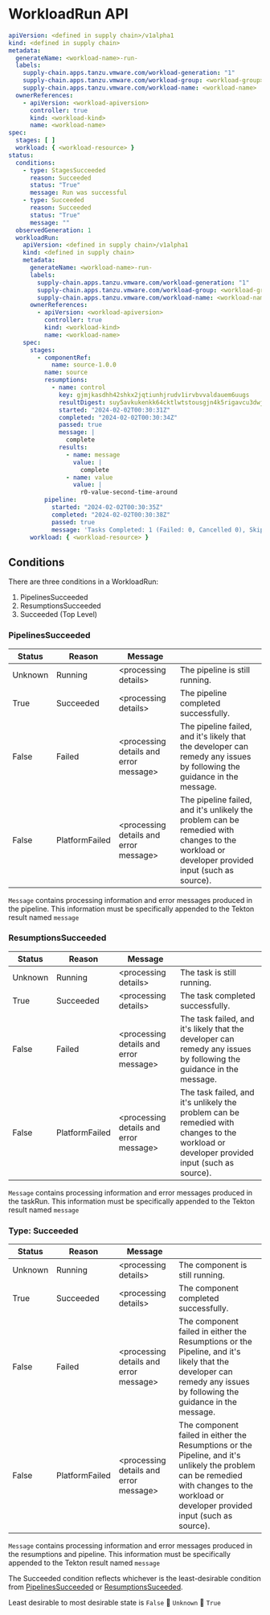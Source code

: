 # WorkloadRun API

```yaml
apiVersion: <defined in supply chain>/v1alpha1
kind: <defined in supply chain>
metadata:
  generateName: <workload-name>-run-
  labels:
    supply-chain.apps.tanzu.vmware.com/workload-generation: "1"
    supply-chain.apps.tanzu.vmware.com/workload-group: <workload-group>
    supply-chain.apps.tanzu.vmware.com/workload-name: <workload-name>
  ownerReferences:
    - apiVersion: <workload-apiversion>
      controller: true
      kind: <workload-kind>
      name: <workload-name>
spec:
  stages: [ ]
  workload: { <workload-resource> }
status:
  conditions:
    - type: StagesSucceeded
      reason: Succeeded
      status: "True"
      message: Run was successful
    - type: Succeeded
      reason: Succeeded
      status: "True"
      message: ""
  observedGeneration: 1
  workloadRun:
    apiVersion: <defined in supply chain>/v1alpha1
    kind: <defined in supply chain>
    metadata:
      generateName: <workload-name>-run-
      labels:
        supply-chain.apps.tanzu.vmware.com/workload-generation: "1"
        supply-chain.apps.tanzu.vmware.com/workload-group: <workload-group>
        supply-chain.apps.tanzu.vmware.com/workload-name: <workload-name>
      ownerReferences:
        - apiVersion: <workload-apiversion>
          controller: true
          kind: <workload-kind>
          name: <workload-name>
    spec:
      stages:
        - componentRef:
            name: source-1.0.0
          name: source
          resumptions:
            - name: control
              key: gjmjkasdhh42shkx2jqtiunhjrudv1irvbvvaldauem6uugs
              resultDigest: suy5avkukenkk64cktlwtstousgjn4k5rigavcu3dwjma3mm
              started: "2024-02-02T00:30:31Z"
              completed: "2024-02-02T00:30:34Z"
              passed: true
              message: |
                complete
              results:
                - name: message
                  value: |
                    complete
                - name: value
                  value: |
                    r0-value-second-time-around
          pipeline:
            started: "2024-02-02T00:30:35Z"
            completed: "2024-02-02T00:30:38Z"
            passed: true
            message: 'Tasks Completed: 1 (Failed: 0, Cancelled 0), Skipped: 0'
      workload: { <workload-resource> }
```

[//]: # (TODO: details about sections of the record.)

## Conditions

There are three conditions in a WorkloadRun:

1. PipelinesSucceeded
2. ResumptionsSucceeded
3. Succeeded (Top Level)

### PipelinesSucceeded

| Status  | Reason         | Message                                 |                                                                                                                                               |
|---------|----------------|-----------------------------------------|-----------------------------------------------------------------------------------------------------------------------------------------------|
| Unknown | Running        | \<processing details>                   | The pipeline is still running.                                                                                                                |
| True    | Succeeded      | \<processing details>                   | The pipeline completed successfully.                                                                                                          |
| False   | Failed         | \<processing details and error message> | The pipeline failed, and it's likely that the developer can remedy any issues by following the guidance in the message.                       | 
| False   | PlatformFailed | \<processing details and error message> | The pipeline failed, and it's unlikely the problem can be remedied with changes to the workload or developer provided input (such as source). |

`Message` contains processing information and error messages produced in the pipeline. This information must be
specifically appended to the Tekton result named `message`

### ResumptionsSucceeded

| Status  | Reason         | Message                                 |                                                                                                                                           |
|---------|----------------|-----------------------------------------|-------------------------------------------------------------------------------------------------------------------------------------------|
| Unknown | Running        | \<processing details>                   | The task is still running.                                                                                                                |
| True    | Succeeded      | \<processing details>                   | The task completed successfully.                                                                                                          |
| False   | Failed         | \<processing details and error message> | The task failed, and it's likely that the developer can remedy any issues by following the guidance in the message.                       | 
| False   | PlatformFailed | \<processing details and error message> | The task failed, and it's unlikely the problem can be remedied with changes to the workload or developer provided input (such as source). |

`Message` contains processing information and error messages produced in the taskRun. This information must be
specifically appended to the Tekton result named `message`

### Type: Succeeded

| Status  | Reason         | Message                                 |                                                                                                                                                                                          |
|---------|----------------|-----------------------------------------|------------------------------------------------------------------------------------------------------------------------------------------------------------------------------------------|
| Unknown | Running        | \<processing details>                   | The component is still running.                                                                                                                                                          |
| True    | Succeeded      | \<processing details>                   | The component completed successfully.                                                                                                                                                    |
| False   | Failed         | \<processing details and error message> | The component failed in either the Resumptions or the Pipeline, and it's likely that the developer can remedy any issues by following the guidance in the message.                       | 
| False   | PlatformFailed | \<processing details and error message> | The component failed in either the Resumptions or the Pipeline, and it's unlikely the problem can be remedied with changes to the workload or developer provided input (such as source). |

`Message` contains processing information and error messages produced in the resumptions and pipeline. This information
must be
specifically appended to the Tekton result named `message`

The Succeeded condition reflects whichever is the least-desirable condition
from [PipelinesSucceeded](#pipelinessucceeded) or
[ResumptionsSuceeded](#resumptionssucceeded).

Least desirable to most desirable state is `False` &#2192; `Unknown` &#2192; `True`
